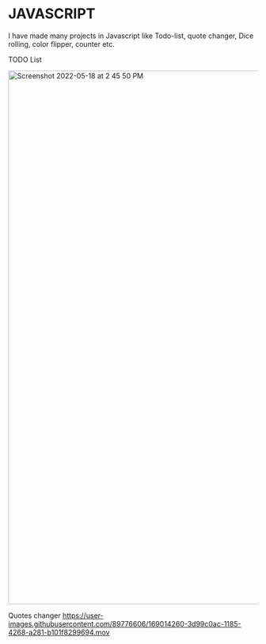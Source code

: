 # JAVASCRIPT
I have made many projects in Javascript like Todo-list, quote changer, Dice rolling, color flipper, counter etc.

TODO List

<img width="1078" alt="Screenshot 2022-05-18 at 2 45 50 PM" src="https://user-images.githubusercontent.com/89776606/169004903-eb9c79f3-7c65-48b9-9465-46d6fc98dcaf.png">

Quotes changer
https://user-images.githubusercontent.com/89776606/169014260-3d99c0ac-1185-4268-a281-b101f8299694.mov
